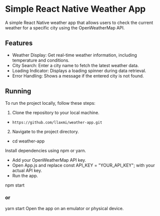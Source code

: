 # Simple React Native Weather App

A simple React Native weather app that allows users to check the current weather for a specific city using the OpenWeatherMap API.

## Features

- Weather Display: Get real-time weather information, including temperature and conditions.
- City Search: Enter a city name to fetch the latest weather data.
- Loading Indicator: Displays a loading spinner during data retrieval.
- Error Handling: Shows a message if the entered city is not found.

## Running
To run the project locally, follow these steps:

1. Clone the repository to your local machine.
- `https://github.com/llaxmi/weather-app.git `
2. Navigate to the project directory.
- cd weather-app

Install dependencies using npm or yarn.
 
- Add your OpenWeatherMap API key.
- Open App.js and replace const API_KEY = "YOUR_API_KEY"; with your actual API key.
- Run the app.

npm start
### or
yarn start
Open the app on an emulator or physical device.
